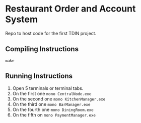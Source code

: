 # Restaurant Order and Account System

Repo to host code for the first TDIN project.

## Compiling Instructions

`make`

## Running Instructions

1. Open 5 terminals or terminal tabs.
2. On the first one `mono CentralNode.exe`
3. On the second one `mono KitchenManager.exe`
4. On the third one `mono BarManager.exe`
5. On the fourth one `mono DiningRoom.exe`
6. On the fifth on `mono PaymentManager.exe`